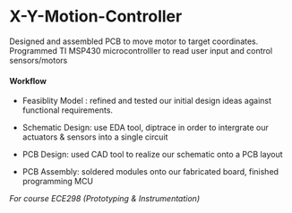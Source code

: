 # X-Y-Motion-Controller

 
  
 Designed and assembled PCB to move motor to target coordinates. Programmed TI MSP430 microcontrolller to read user input and control sensors/motors

 
 #### Workflow 
 
 - Feasiblity Model : refined and tested our initial design ideas against functional requirements.
 
 - Schematic Design: use EDA tool, diptrace in order to intergrate our actuators & sensors into a single circuit
 - PCB Design: used CAD tool to realize our schematic onto a PCB layout
 - PCB Assembly: soldered modules onto our fabricated board, finished programming MCU 



*For course ECE298 (Prototyping & Instrumentation)*
